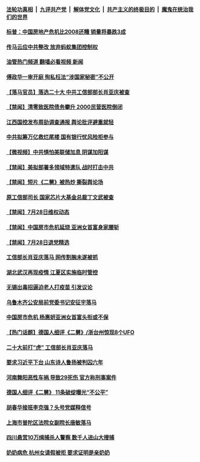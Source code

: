 ####  [法轮功真相](../../../../basic/blob/master/README.md?t=07290501) &nbsp;|&nbsp; [九评共产党](../../../../9ping.md/blob/master/README.md?t=07290501) &nbsp;|&nbsp; [解体党文化](../../../../jtdwh.md/blob/master/README.md?t=07290501)  &nbsp;|&nbsp; [共产主义的终极目的](../../../../gczydzjmd.md/blob/master/README.md?t=07290501) &nbsp;|&nbsp; [魔鬼在统治我们的世界](../../../../mgztzwmdsj.md/blob/master/README.md?t=07290501) 

#### [标普：中国房地产危机比2008还糟 销量将暴跌3成](../pages/prog204/a103489648.md?t=07290501) 

#### [传马云应中共整改 放弃蚂蚁集团控制权](../pages/prog204/a103489606.md?t=07290501) 

#### [油管热门频道 翻墙必看视频 新闻](http://45.76.130.85:81/youtube.html?07290501)

#### [傅政华一审开庭 徇私枉法“涉国家秘密”不公开](../pages/prog204/a103489593.md?t=07290501) 

#### [【落马官员】落选二十大 中共工信部部长肖亚庆被查](../pages/prog204/a103489559.md?t=07290501) 

#### [【禁闻】清零致医院债务攀升 2000民营医院倒闭](../pages/prog204/a103489449.md?t=07290501) 

#### [江西国控发布周劼调查通报 舆论批评避重就轻](../pages/prog204/a103489479.md?t=07290501) 

#### [中共拟筹万亿救烂尾楼 国有银行忧风险拒参与](../pages/prog204/a103489486.md?t=07290501) 

#### [【微视频】中共惧怕美联储加息 阴谋加阳谋](../pages/prog204/a103489441.md?t=07290501) 

#### [【禁闻】美拟部署多领域特遣队 战时打击中共](../pages/prog204/a103489447.md?t=07290501) 


#### [【禁闻】短片《二舅》被热炒 撕裂舆论场](../pages/prog204/a103489445.md?t=07290501) 

#### [原工信部司长 国家芯片大基金总裁丁文武被查](../pages/prog204/a103489394.md?t=07290501) 

#### [【禁闻】7月28日维权动态](../pages/prog204/a103489432.md?t=07290501) 

#### [【禁闻】中国房市危机延烧 亚洲女首富身家腰斩](../pages/prog204/a103489435.md?t=07290501) 

#### [【禁闻】7月28日退党精选](../pages/prog204/a103489430.md?t=07290501) 

#### [工信部长肖亚庆落马 网传割腕未遂被抓](../pages/prog204/a103489396.md?t=07290501) 

#### [湖北武汉再现疫情 江夏区实施临时管控](../pages/prog204/a103489254.md?t=07290501) 

#### [无锡出毒招逼迫老人打疫苗 引发议论](../pages/prog204/a103489252.md?t=07290501) 

#### [乌鲁木齐公安局前党委书记安征宇落马](../pages/prog204/a103489244.md?t=07290501) 

#### [中国房市危机 杨惠妍亚洲女首富头衔或不保](../pages/prog204/a103489290.md?t=07290501) 

#### [【热门话题】德国人细评《二舅》/浙台州惊现8个UFO](../pages/prog204/a103489194.md?t=07290501) 

#### [二十大前打“虎” 工信部长肖亚庆落马](../pages/prog204/a103489271.md?t=07290501) 


#### [要求习近平下台 山东诗人鲁扬被判囚六年](../pages/prog204/a103489219.md?t=07290501) 

#### [河南舞阳恶性车祸 导致29死伤 官方称刑事案件](../pages/prog204/a103489139.md?t=07290501) 

#### [德国人细评《二舅》 11条破绽曝光“不公平”](../pages/prog204/a103489195.md?t=07290501) 

#### [胡春华接班李克强？头号党媒释信号](../pages/prog204/a103489155.md?t=07290501) 

#### [上海市普陀区法院女副院长唐敏落马](../pages/prog204/a103489089.md?t=07290501) 

#### [四川悬赏10万缉捕杀人警察 数千人进山大搜捕](../pages/prog204/a103489063.md?t=07290501) 

#### [奶奶病危 杭州女请假被拒 要求证明是亲奶奶](../pages/prog204/a103488969.md?t=07290501) 

<img src='http://gfw-breaker.win/goodnews/indexes/prog204.md' width='0px' height='0px'/>
